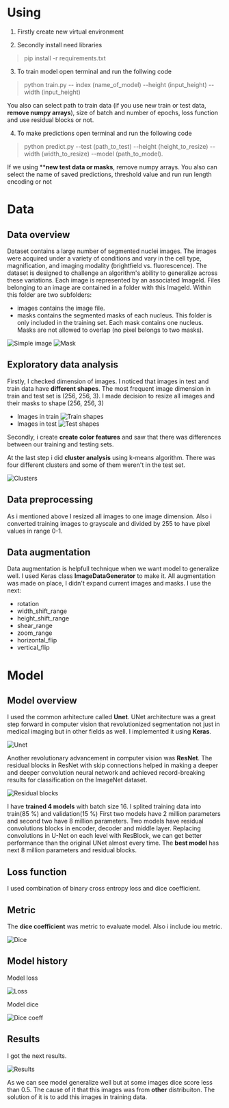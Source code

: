 # Using
1. Firstly create new virtual environment

2. Secondly install need libraries
> pip install -r requirements.txt
3. To train model open terminal and run the follwing code
> python train.py -- index (name_of_model) --height (input_height) --width (input_height) 

You also can select path to train data (if you use new train or test data, **remove numpy arrays**), size of batch and number of epochs, loss function and use residual blocks or not.

4. To make predictions open terminal and run the following code
> python predict.py --test (path_to_test) --height (height_to_resize) --width (width_to_resize) --model (path_to_model).

If we using ****new test data or masks**, remove numpy arrays. You also can select the name of saved predictions, threshold value and run run length encoding or not

# Data
## Data overview
Dataset contains a large number of segmented nuclei images. 
The images were acquired under a variety of conditions and vary in the cell type, magnification, 
and imaging modality (brightfield vs. fluorescence). The dataset is designed to challenge an algorithm's ability to generalize across these variations. Each image is represented by an associated ImageId. Files belonging to an image are contained in a folder with this ImageId. Within this folder are two subfolders:
- images contains the image file.
- masks contains the segmented masks of each nucleus. This folder is only included in the training set. Each mask contains one nucleus. Masks are not allowed to overlap (no pixel belongs to two masks).

![Simple image](images/image.png)
![Mask](images/mask.png)

## Exploratory data analysis
Firstly, I checked dimension of images. I noticed that images in test and train data  have **different shapes**. The most frequent image dimension in train and test set is (256, 256, 3). I made decision to resize all images and their masks to shape (256, 256, 3)
- Images in train
![Train shapes](images/train_shapes.png)
- Images in test
![Test shapes](images/test_shapes.png)

Secondly, i create **create color features** and saw that there was differences between our training and testing sets.

At the last step i did **cluster analysis** using k-means algorithm. There was four different clusters and some of them weren't in the test set.

![Clusters](images/clusters.png)

## Data preprocessing
As i mentioned above I resized all images to one image dimension. Also i converted training images to grayscale and divided by 255 to have pixel values in range 0-1.

## Data augmentation
Data augmentation is helpfull technique when we want model to generalize well. I used Keras class **ImageDataGenerator** to make it. All augmentation was made on place, I didn't expand current images and masks.
I use the next:
- rotation
- width_shift_range
- height_shift_range
- shear_range
- zoom_range
- horizontal_flip
- vertical_flip

# Model
## Model overview
I used the common arhitecture called **Unet**. UNet architecture was a great step forward in computer vision that revolutionized segmentation not just in medical imaging but in other fields as well. I implemented it using **Keras**.

![Unet](images/unet.png)
 
Another revolutionary advancement in computer vision was **ResNet**. The residual blocks in ResNet with skip connections helped in making a deeper and deeper convolution neural network and achieved record-breaking results for classification on the ImageNet dataset.

![Residual blocks](images/residual.png) 

I have **trained 4 models** with batch size 16. I splited training data into train(85 %) and validation(15 %) First two models have 2 million parameters and second two have 8 million parameters. Two models have residual convolutions blocks in encoder, decoder and middle layer.  Replacing convolutions in U-Net on each level with ResBlock, we can get better performance than the original UNet almost every time.
The **best model** has next 8 million parameters and residual blocks. 

## Loss function
I used combination of binary cross entropy loss and dice coefficient. 

## Metric
The **dice coefficient** was metric to evaluate model. Also i include iou metric.

![Dice](images/dice.png)

## Model history
Model loss 

![Loss](images/loss.png)

Model dice

![Dice coeff](images/dice_coeff.png)

## Results
I got the next results.

![Results](images/results.png)

As we can see model generalize well but at some images dice score less than 0.5. The cause of it that this images was from **other** distribuiton. The solution of it is to add this images in training data.



